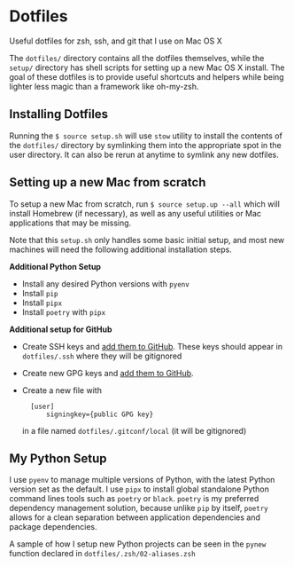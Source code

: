 # Dotfiles

Useful dotfiles for zsh, ssh, and git that I use on Mac OS X

The `dotfiles/` directory contains all the dotfiles themselves, while the
`setup/` directory has shell scripts for setting up a new Mac OS X install. The
goal of these dotfiles is to provide useful shortcuts and helpers while being
lighter less magic than a framework like oh-my-zsh.

## Installing Dotfiles

Running the `$ source setup.sh` will use `stow` utility to install the
contents of the `dotfiles/` directory by symlinking them into the appropriate
spot in the user directory. It can also be rerun at anytime to symlink any new
dotfiles.

## Setting up a new Mac from scratch

To setup a new Mac from scratch, run `$ source setup.up --all` which will
install Homebrew (if necessary), as well as any useful utilities or Mac
applications that may be missing.

Note that this `setup.sh` only handles some basic initial setup, and most new
machines will need the following additional installation steps.

**Additional Python Setup**
- Install any desired Python versions with `pyenv`
- Install `pip`
- Install `pipx`
- Install `poetry` with `pipx`

**Additional setup for GitHub**
- Create SSH keys and [add them to GitHub](https://help.github.com/en/github/authenticating-to-github/generating-a-new-ssh-key-and-adding-it-to-the-ssh-agent). These keys should appear in `dotfiles/.ssh`
where they will be gitignored
- Create new GPG keys and [add them to GitHub](https://help.github.com/en/github/authenticating-to-github/managing-commit-signature-verification).
- Create a new file with 

        [user]
            signingkey={public GPG key}

    in a file named `dotfiles/.gitconf/local` (it will be gitignored)

## My Python Setup

I use `pyenv` to manage multiple versions of Python, with the latest Python
version set as the default. I use `pipx` to install global standalone Python
command lines tools such as `poetry` or `black`. `poetry` is my preferred
dependency management solution, because unlike `pip` by itself, `poetry` allows
for a clean separation between application dependencies and package
dependencies. 

A sample of how I setup new Python projects can be seen in the `pynew` function
declared in `dotfiles/.zsh/02-aliases.zsh`
